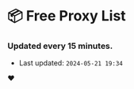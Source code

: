 # :package: Free Proxy List
### Updated every 15 minutes.

- Last updated: `2024-05-21 19:34`

:heart:
